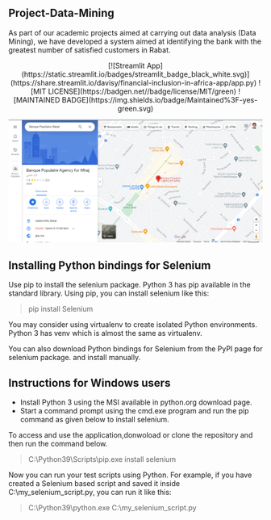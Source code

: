 ## Project-Data-Mining

As part of our academic projects aimed at carrying out data analysis (Data Mining), we have developed a system aimed at identifying the bank with the greatest number of satisfied customers in Rabat.

<center>
[![Streamlit App](https://static.streamlit.io/badges/streamlit_badge_black_white.svg)](https://share.streamlit.io/davisy/financial-inclusion-in-africa-app/app.py)
![MIT LICENSE](https://badgen.net//badge/license/MIT/green)   ![MAINTAINED BADGE](https://img.shields.io/badge/Maintained%3F-yes-green.svg) 
</center>

![Future engineer in Data Science](https://github.com/hmoumad/hmoumad/blob/main/image.png)


## Installing Python bindings for Selenium
Use pip to install the selenium package. Python 3 has pip available in the standard library. Using pip, you can install selenium like this:

> pip install Selenium

You may consider using virtualenv to create isolated Python environments. Python 3 has venv which is almost the same as virtualenv.

You can also download Python bindings for Selenium from the PyPI page for selenium package. and install manually.

## Instructions for Windows users
<ul>
<li> Install Python 3 using the MSI available in python.org download page.</li>
<li>Start a command prompt using the cmd.exe program and run the pip command as given below to install selenium.</li>
</ul>
To access and use the application,donwoload or clone the repository and then run the command below.

> C:\Python39\Scripts\pip.exe install selenium

Now you can run your test scripts using Python. For example, if you have created a Selenium based script and saved it inside C:\my_selenium_script.py, you can run it like this:

> C:\Python39\python.exe C:\my_selenium_script.py

